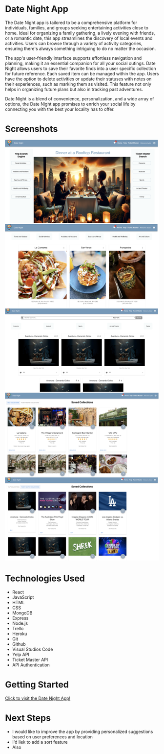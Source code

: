 # Date Night App

The Date Night app is tailored to be a comprehensive platform for individuals, families, and groups seeking entertaining activities close to home. Ideal for organizing a family gathering, a lively evening with friends, or a romantic date, this app streamlines the discovery of local events and activities. Users can browse through a variety of activity categories, ensuring there's always something intriguing to do no matter the occasion.

The app's user-friendly interface supports effortless navigation and planning, making it an essential companion for all your social outings. Date Night allows users to save their favorite finds into a user specific collection for future reference. Each saved item can be managed within the app. Users have the option to delete activities or update their statuses with notes on their experiences, such as marking them as visited. This feature not only helps in organizing future plans but also in tracking past adventures.

Date Night is a blend of convenience, personalization, and a wide array of options, the Date Night app promises to enrich your social life by connecting you with the best your locality has to offer.

# Screenshots

<img src="public/pic1.png">
<img src="public/pic2.png">
<img src="public/pic3.png">
<img src="public/pic4.png">
<img src="public/pic5.png">


# Technologies Used

- React
- JavaScript
- HTML
- CSS
- MongoDB
- Express
- Node.js
- Trello
- Heroku
- Git
- Github
- Visual Studios Code
- Yelp API
- Ticket Master API
- API Authentication


# Getting Started

[Click to visit the Date Night App!](https://date-night-app-57a5365aa17a.herokuapp.com/)

# Next Steps

- I would like to improve the app by providing personalized suggestions based on user preferences and location
- I'd liek to add a sort feature
- Also 